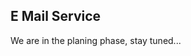 
E Mail Service
------------------------------------------------------------

We are in the planing phase, stay tuned...
